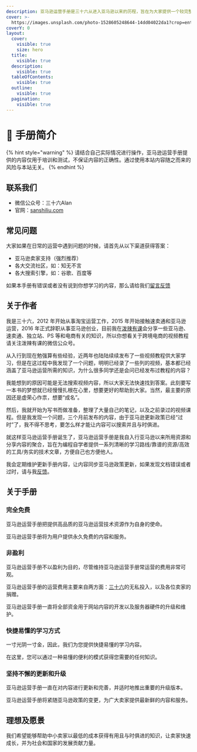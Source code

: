 ```yaml
---
description: 亚马逊运营手册是三十六从进入亚马逊以来的历程，旨在为大家提供一个较完整的亚马逊运营框架结构
cover: >-
  https://images.unsplash.com/photo-1528605248644-14dd04022da1?crop=entropy&cs=tinysrgb&fm=jpg&ixid=MnwxOTcwMjR8MHwxfHNlYXJjaHwxMHx8dGVhbSUyMG9mJTIwcGVvcGxlfGVufDB8fHx8MTY2MDMxNzQzNg&ixlib=rb-1.2.1&q=80
coverY: 0
layout:
  cover:
    visible: true
    size: hero
  title:
    visible: true
  description:
    visible: true
  tableOfContents:
    visible: true
  outline:
    visible: true
  pagination:
    visible: true
---
```


# 👋 手册简介

{% hint style="warning" %}
请结合自己实际情况进行操作，亚马逊运营手册提供的内容仅用于培训和测试，不保证内容的正确性。通过使用本站内容随之而来的风险与本站无关。
{% endhint %}

## 联系我们

* 微信公众号：三十六Alan
* 官网：[sanshiliu.com](https://sanshiliu.com/)

## 常见问题

大家如果在日常的运营中遇到问题的时候，请首先从以下渠道获得答案：

* 亚马逊卖家支持（强烈推荐）
* 各大交流社区，如：知无不言
* 各大搜索引擎，如：谷歌、百度等

如果本手册有错误或者没有说到你想学习的内容，那么请给我们[留言反馈](https://chaguan.im/@sslgzs)

## 关于作者

我是三十六，2012 年开始从事淘宝运营工作，2015 年开始接触速卖通和亚马逊运营，2016 年正式辞职从事亚马逊创业，目前我在[泼辣有课](https://www.polayouke.com/)会分享一些亚马逊、速卖通、独立站、PS 等和电商有关的知识，所以你想看关于跨境电商的视频教程请关注泼辣有课的微信公众号。

从入行到现在勉强算有些经验，近两年也陆陆续续发布了一些视频教程供大家学习，但是在这过程中我发现了一个问题，明明已经录了一些列的视频，基本都已经涵盖了亚马逊运营所需的知识，为什么很多同学还是会问已经发布过教程的内容？

我能想到的原因可能是无法搜索视频内容，所以大家无法快速找到答案。此刻要写一本书的梦想就已经慢慢扎根在心里，想要更好的帮助到大家。当然，最主要的原因还是虚荣心作祟，想要“成名”。

然后，我就开始为写书而做准备，整理了大量自己的笔记，以及之前录过的视频课程。但是我发现一个问题，三个月前发布的内容，由于亚马逊更新政策已经“过时”了，我不得不思考，要怎么样才能让内容可以搜索并且与时俱进。

就这样亚马逊运营手册诞生了，亚马逊运营手册是我自入行亚马逊以来所用资源和分享内容的聚合，旨在为编程自学者提供一系列清晰的学习路线/靠谱的资源/高效的工具/务实的技术文章，方便自己也方便他人。

我会定期维护更新手册内容，让内容同步亚马逊政策更新，如果发现文档错误或者过时，请与我[反馈](mailto:li.fun@foxmail.com)。

## 关于手册

### 完全免费

亚马逊运营手册把提供高品质的亚马逊运营技术资源作为自身的使命。

亚马逊运营手册将为用户提供永久免费的内容和服务。

### 非盈利

亚马逊运营手册不以盈利为目的，尽管维持亚马逊运营手册常运营的费用非常可观。

亚马逊运营手册的运营费用主要来自两方面：[三十六](https://www.sanshiliu.com/)的无私投入，以及各位卖家的捐赠。

亚马逊运营手册一直将全部资金用于网站内容的开发以及服务器硬件的升级和维护。

### 快捷易懂的学习方式

一寸光阴一寸金，因此，我们为您提供快捷易懂的学习内容。

在这里，您可以通过一种易懂的便利的模式获得您需要的任何知识。

### 坚持不懈的更新和升级

亚马逊运营手册一直在对内容进行更新和完善，并适时地推出重要的升级版本。

亚马逊运营手册将紧随亚马逊政策的变更，为广大卖家提供最新鲜的内容和服务。

## 理想及愿景

我们希望能够帮助中小卖家以最低的成本获得有用且与时俱进的知识，让卖家快速成长，并为社会和国家的发展贡献力量。
